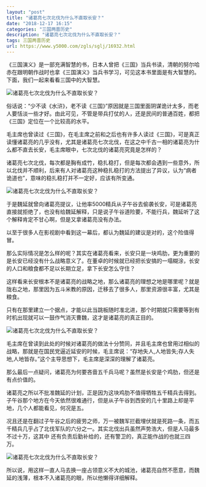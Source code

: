 ```yaml
---
layout: "post"
title: "诸葛亮七次北伐为什么不直取长安？"
date: "2018-12-17 16:15"
categories: "三国两晋历史"
description: "诸葛亮七次北伐为什么不直取长安？"
tags: 三国两晋历史
url: https://www.y5000.com/zgls/sglj/16932.html
---
```






《三国演义》是一部充满智慧的书，日本人曾把《三国》当兵书读，清朝的努尔哈赤在跟明朝作战时也拿《三国演义》当兵书学习，可见这本书里面是有大智慧的。下面，我们一起来看看三国中的大智慧。

![诸葛亮七次北伐为什么不直取长安？](/uploads/allimg/170314/6-1F314150540525.JPG)

俗话说：“少不读《水浒》，老不读《三国》”原因就是三国里面阴谋诡计太多，而老人要恬淡一些才好。由此可见，不管是带兵打仗的人，还是民间的普通百姓，都把《三国》定位在一个比较高的水平。

毛主席也曾读过《三国》，在毛主席之前和之后也有许多人读过《三国》，可是真正读懂诸葛亮的几乎没有，尤其是诸葛亮七次北伐，在这之中千古一相的诸葛亮为什么都不直去长安，毛主席眼中，七次北伐的诸葛亮究竟是怎样的？

诸葛亮七次北伐，每次都是胸有成竹，稳扎稳打，但是每次都会遇到一些意外，所以北伐并不顺利，后来有人对诸葛亮这种稳扎稳打的方法提出了异议，认为“病者诡道也”，意味的稳扎稳打并不一定好，应该有所变通。

![诸葛亮七次北伐为什么不直取长安？](/uploads/allimg/170314/6-1F314150624M9.JPG)

于是魏延就曾向诸葛亮提议，让他率5000精兵从子午谷去偷袭长安，可是诸葛亮直接就拒绝了，也没有给魏延解释，只是说子午谷道险要，不能行兵，魏延听了这个解释肯定不甘心啊，但是又拿诸葛亮没有办法。

以至于很多人在影视剧中看到这一幕后，都认为魏延的建议是对的，这个险值得冒。

那么实际情况是怎么样的呢？其实在诸葛亮看来，长安只是一块鸡肋，更为重要的是长安已经没有什么战略意义了。在董卓的时候就已经把长安搞的一塌糊涂，长安的人口和粮食都不足以长期立足，拿下长安怎么守住？

这样看来长安根本不是诸葛亮的战略之地，那么诸葛亮的理想之地是哪里呢？就是陇右之地，那里因为五斗米教的原因，迁移去了很多人，那里资源很丰富，尤其是粮食。

只有在那里建立一个据点，才能以此当跳板随时准北进，那个时期就只需要等到有时机出现就可以一鼓作气消灭曹魏，这才是诸葛亮的真正目的。

![诸葛亮七次北伐为什么不直取长安？](/uploads/allimg/170314/6-1F314150G33L.JPG)

毛主席在曾读到此处的时候对诸葛亮的做法十分赞同，并且毛主席也曾用过相似的战略，那就是在国民党逼近延安的时候，毛主席说：“存地失人,人地皆失;存人失地,人地皆存。”这个主导思想下，毛主席是深深的理解了诸葛亮。

那么最后一点疑问，诸葛亮为何要吝啬五千兵马呢？虽然是长安是个鸡肋，但还是有点价值的。

诸葛亮之所以不批准魏延的计划，正是因为这块鸡肋不值得牺牲五千精兵去得到。子午谷那个地方在今天依然很难通行，但是从子午谷到西安的几十里路上却是平地，几个人都能看见，何况是五。

况且还是在翻过子午谷之后的疲劳之师，万一被魏军拦截埋伏就是死路一条，而五千精兵几乎占了北伐军队的六分之一。其实北伐出兵虽然声势浩大，但是人马最多不过十万，这其中
还有负责后勤补给的，还有警卫的，真正能作战的也就三四万。

![诸葛亮七次北伐为什么不直取长安？](/uploads/allimg/170314/6-1F314150P1336.JPG)

所以说，用这样一直人马去换一座占领意义不大的城池，诸葛亮自然不愿意，而魏延的浅薄，根本不入诸葛亮的眼，所以他懒得详细解释。
